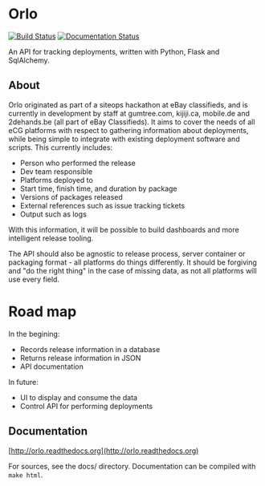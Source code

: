 # Orlo
[![Build Status](https://travis-ci.org/eBayClassifiedsGroup/orlo.svg?branch=master)](https://travis-ci.org/eBayClassifiedsGroup/orlo/) [![Documentation Status](https://readthedocs.org/projects/orlo/badge/?version=latest)](http://orlo.readthedocs.org/en/latest/?badge=latest)


An API for tracking deployments, written with Python, Flask and SqlAlchemy.

## About

Orlo originated as part of a siteops hackathon at eBay classifieds, and is currently in development by staff at gumtree.com, kijiji.ca, mobile.de and 2dehands.be (all part of eBay Classifieds).
It aims to cover the needs of all eCG platforms with respect to gathering information about deployments, while being simple to integrate with existing deployment software and scripts. This currently includes:

  - Person who performed the release
  - Dev team responsible
  - Platforms deployed to
  - Start time, finish time, and duration by package
  - Versions of packages released
  - External references such as issue tracking tickets
  - Output such as logs

With this information, it will be possible to build dashboards and more intelligent release tooling.

The API should also be agnostic to release process, server container or packaging format - all platforms do things differently. It should be forgiving and "do the right thing" in the case of missing data, as not all platforms will use every field.

# Road map

In the begining:
 - Records release information in a database
 - Returns release information in JSON
 - API documentation

In future:
 - UI to display and consume the data
 - Control API for performing deployments

## Documentation

[http://orlo.readthedocs.org](http://orlo.readthedocs.org)

For sources, see the docs/ directory. Documentation can be compiled with `make html`.
